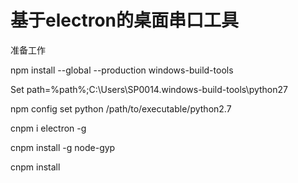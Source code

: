 # 基于electron的桌面串口工具
准备工作

npm install --global --production windows-build-tools

Set path=%path%;C:\Users\SP0014\.windows-build-tools\python27

npm config set python /path/to/executable/python2.7

cnpm i electron -g

cnpm install -g node-gyp

cnpm install 
